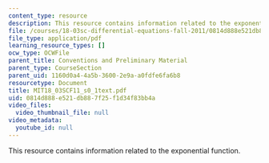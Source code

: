 ```yaml
---
content_type: resource
description: This resource contains information related to the exponential function.
file: /courses/18-03sc-differential-equations-fall-2011/0814d888e521db887f25f1d34f83bb4a_MIT18_03SCF11_s0_1text.pdf
file_type: application/pdf
learning_resource_types: []
ocw_type: OCWFile
parent_title: Conventions and Preliminary Material
parent_type: CourseSection
parent_uid: 1160d0a4-4a5b-3600-2e9a-a0fdfe6fa6b8
resourcetype: Document
title: MIT18_03SCF11_s0_1text.pdf
uid: 0814d888-e521-db88-7f25-f1d34f83bb4a
video_files:
  video_thumbnail_file: null
video_metadata:
  youtube_id: null
---
```

This resource contains information related to the exponential function.

